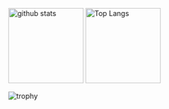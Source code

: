 <!--## Hi there 👋

<!--
**Keishizkz7/Keishizkz7** is a ✨ _special_ ✨ repository because its `README.md` (this file) appears on your GitHub profile.

Here are some ideas to get you started:

- 🔭 I’m currently working on ...
- 🌱 I’m currently learning ...
- 👯 I’m looking to collaborate on ...
- 🤔 I’m looking for help with ...
- 💬 Ask me about ...
- 📫 How to reach me: ...
- 😄 Pronouns: ...
- ⚡ Fun fact: ...
-->

<p align="left"> 

  <img alt="github stats" height="150px" src="https://github-readme-stats.vercel.app/api?username=Keishizkz7&layout=count_private=true&show_icons=ture&theme=react" />
  <img alt="Top Langs" height="150px" src="https://github-readme-stats.vercel.app/api/top-langs/?username=Keishizkz7&layout=compact=true&show_icons=true&theme=react" />
  
</p>

![trophy](https://github-profile-trophy.vercel.app/?username=Keishizkz7&theme=dark_lover&column=8)
